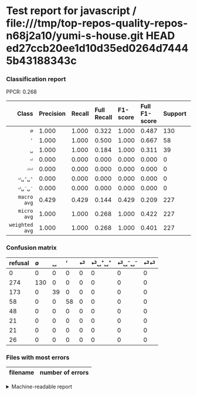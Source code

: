 # Test report for javascript / file:///tmp/top-repos-quality-repos-n68j2a10/yumi-s-house.git HEAD ed27ccb20ee1d10d35ed0264d74445b43188343c

### Classification report

PPCR: 0.268

| Class | Precision | Recall | Full Recall | F1-score | Full F1-score | Support | Full Support | PPCR |
|------:|:----------|:-------|:------------|:---------|:---------|:--------|:-------------|:-----|
| `∅` | 1.000| 1.000| 0.322| 1.000| 0.487| 130| 404| 0.322 |
| `'` | 1.000| 1.000| 0.500| 1.000| 0.667| 58| 116| 0.500 |
| `␣` | 1.000| 1.000| 0.184| 1.000| 0.311| 39| 212| 0.184 |
| `⏎` | 0.000| 0.000| 0.000| 0.000| 0.000| 0| 48| 0.000 |
| `⏎⏎` | 0.000| 0.000| 0.000| 0.000| 0.000| 0| 26| 0.000 |
| `⏎␣⁺␣⁺` | 0.000| 0.000| 0.000| 0.000| 0.000| 0| 21| 0.000 |
| `⏎␣⁻␣⁻` | 0.000| 0.000| 0.000| 0.000| 0.000| 0| 21| 0.000 |
| `macro avg` | 0.429| 0.429| 0.144| 0.429| 0.209| 227| 848| 0.268 |
| `micro avg` | 1.000| 1.000| 0.268| 1.000| 0.422| 227| 848| 0.268 |
| `weighted avg` | 1.000| 1.000| 0.268| 1.000| 0.401| 227| 848| 0.268 |

### Confusion matrix

|refusal|  ∅| ␣| '| ⏎| ⏎␣⁺␣⁺| ⏎␣⁻␣⁻| ⏎⏎| 
|:---|:---|:---|:---|:---|:---|:---|:---|
|0 |0 |0 |0 |0 |0 |0 |0 |
|274 |130 |0 |0 |0 |0 |0 |0 |
|173 |0 |39 |0 |0 |0 |0 |0 |
|58 |0 |0 |58 |0 |0 |0 |0 |
|48 |0 |0 |0 |0 |0 |0 |0 |
|21 |0 |0 |0 |0 |0 |0 |0 |
|21 |0 |0 |0 |0 |0 |0 |0 |
|26 |0 |0 |0 |0 |0 |0 |0 |

### Files with most errors

| filename | number of errors|
|:----:|:-----|

<details>
    <summary>Machine-readable report</summary>
```json
{
  "cl_report": {"\u0027": {"f1-score": 1.0, "precision": 1.0, "recall": 1.0, "support": 58}, "macro avg": {"f1-score": 0.42857142857142855, "precision": 0.42857142857142855, "recall": 0.42857142857142855, "support": 227}, "micro avg": {"f1-score": 1.0, "precision": 1.0, "recall": 1.0, "support": 227}, "weighted avg": {"f1-score": 1.0, "precision": 1.0, "recall": 1.0, "support": 227}, "\u2205": {"f1-score": 1.0, "precision": 1.0, "recall": 1.0, "support": 130}, "\u23ce": {"f1-score": 0.0, "precision": 0.0, "recall": 0.0, "support": 0}, "\u23ce\u23ce": {"f1-score": 0.0, "precision": 0.0, "recall": 0.0, "support": 0}, "\u23ce\u2423\u207a\u2423\u207a": {"f1-score": 0.0, "precision": 0.0, "recall": 0.0, "support": 0}, "\u23ce\u2423\u207b\u2423\u207b": {"f1-score": 0.0, "precision": 0.0, "recall": 0.0, "support": 0}, "\u2423": {"f1-score": 1.0, "precision": 1.0, "recall": 1.0, "support": 39}},
  "cl_report_full": {"\u0027": {"f1-score": 0.6666666666666666, "precision": 1.0, "recall": 0.5, "support": 116}, "macro avg": {"f1-score": 0.2091878606494301, "precision": 0.42857142857142855, "recall": 0.14367777748125216, "support": 848}, "micro avg": {"f1-score": 0.4223255813953488, "precision": 1.0, "recall": 0.267688679245283, "support": 848}, "weighted avg": {"f1-score": 0.4008466170650589, "precision": 0.8632075471698113, "recall": 0.267688679245283, "support": 848}, "\u2205": {"f1-score": 0.48689138576779023, "precision": 1.0, "recall": 0.3217821782178218, "support": 404}, "\u23ce": {"f1-score": 0.0, "precision": 0.0, "recall": 0.0, "support": 48}, "\u23ce\u23ce": {"f1-score": 0.0, "precision": 0.0, "recall": 0.0, "support": 26}, "\u23ce\u2423\u207a\u2423\u207a": {"f1-score": 0.0, "precision": 0.0, "recall": 0.0, "support": 21}, "\u23ce\u2423\u207b\u2423\u207b": {"f1-score": 0.0, "precision": 0.0, "recall": 0.0, "support": 21}, "\u2423": {"f1-score": 0.3107569721115538, "precision": 1.0, "recall": 0.18396226415094338, "support": 212}},
  "ppcr": 0.267688679245283
}
```
</details>
